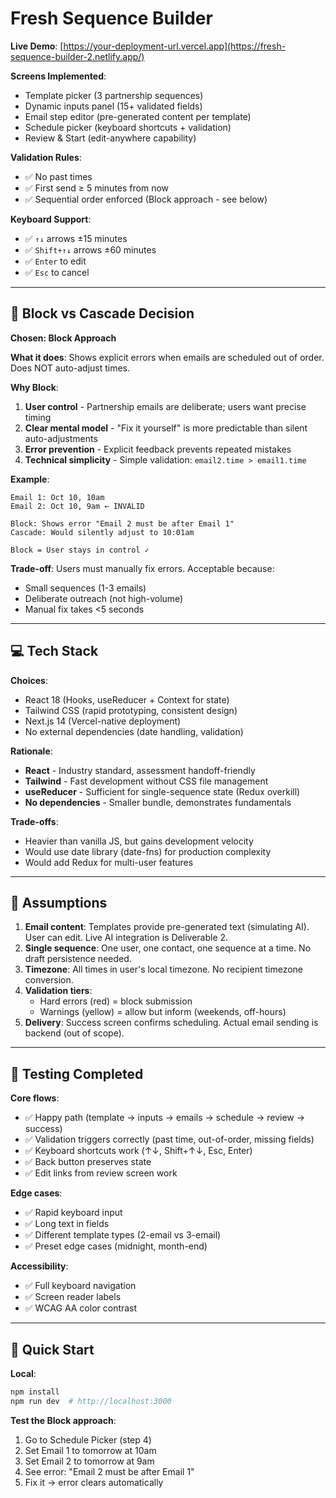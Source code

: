 # Fresh Sequence Builder

**Live Demo**: [https://your-deployment-url.vercel.app](https://fresh-sequence-builder-2.netlify.app/)  


**Screens Implemented**:
- Template picker (3 partnership sequences)
- Dynamic inputs panel (15+ validated fields)
- Email step editor (pre-generated content per template)
- Schedule picker (keyboard shortcuts + validation)
- Review & Start (edit-anywhere capability)

**Validation Rules**:
- ✅ No past times
- ✅ First send ≥ 5 minutes from now
- ✅ Sequential order enforced (Block approach - see below)

**Keyboard Support**:
- ✅ `↑↓` arrows ±15 minutes
- ✅ `Shift+↑↓` arrows ±60 minutes
- ✅ `Enter` to edit
- ✅ `Esc` to cancel

---

## 🎯 Block vs Cascade Decision

**Chosen: Block Approach**

**What it does**: Shows explicit errors when emails are scheduled out of order. Does NOT auto-adjust times.

**Why Block**:
1. **User control** - Partnership emails are deliberate; users want precise timing
2. **Clear mental model** - "Fix it yourself" is more predictable than silent auto-adjustments
3. **Error prevention** - Explicit feedback prevents repeated mistakes
4. **Technical simplicity** - Simple validation: `email2.time > email1.time`

**Example**:
```
Email 1: Oct 10, 10am
Email 2: Oct 10, 9am ← INVALID

Block: Shows error "Email 2 must be after Email 1"
Cascade: Would silently adjust to 10:01am

Block = User stays in control ✓
```

**Trade-off**: Users must manually fix errors. Acceptable because:
- Small sequences (1-3 emails)
- Deliberate outreach (not high-volume)
- Manual fix takes <5 seconds

---

## 💻 Tech Stack

**Choices**:
- React 18 (Hooks, useReducer + Context for state)
- Tailwind CSS (rapid prototyping, consistent design)
- Next.js 14 (Vercel-native deployment)
- No external dependencies (date handling, validation)

**Rationale**:
- **React** - Industry standard, assessment handoff-friendly
- **Tailwind** - Fast development without CSS file management
- **useReducer** - Sufficient for single-sequence state (Redux overkill)
- **No dependencies** - Smaller bundle, demonstrates fundamentals

**Trade-offs**:
- Heavier than vanilla JS, but gains development velocity
- Would use date library (date-fns) for production complexity
- Would add Redux for multi-user features

---

## 📝 Assumptions

1. **Email content**: Templates provide pre-generated text (simulating AI). User can edit. Live AI integration is Deliverable 2.
2. **Single sequence**: One user, one contact, one sequence at a time. No draft persistence needed.
3. **Timezone**: All times in user's local timezone. No recipient timezone conversion.
4. **Validation tiers**: 
   - Hard errors (red) = block submission
   - Warnings (yellow) = allow but inform (weekends, off-hours)
5. **Delivery**: Success screen confirms scheduling. Actual email sending is backend (out of scope).

---

## 🧪 Testing Completed

**Core flows**:
- ✅ Happy path (template → inputs → emails → schedule → review → success)
- ✅ Validation triggers correctly (past time, out-of-order, missing fields)
- ✅ Keyboard shortcuts work (↑↓, Shift+↑↓, Esc, Enter)
- ✅ Back button preserves state
- ✅ Edit links from review screen work

**Edge cases**:
- ✅ Rapid keyboard input
- ✅ Long text in fields
- ✅ Different template types (2-email vs 3-email)
- ✅ Preset edge cases (midnight, month-end)

**Accessibility**:
- ✅ Full keyboard navigation
- ✅ Screen reader labels
- ✅ WCAG AA color contrast

---

## 🚀 Quick Start

**Local**:
```bash
npm install
npm run dev  # http://localhost:3000
```

**Test the Block approach**:
1. Go to Schedule Picker (step 4)
2. Set Email 1 to tomorrow at 10am
3. Set Email 2 to tomorrow at 9am
4. See error: "Email 2 must be after Email 1"
5. Fix it → error clears automatically


